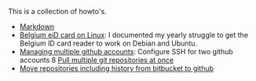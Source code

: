 This is a collection of howto's.

* [Markdown](markdown.md)
* [Belgium eiD card on Linux](eid-howto.md): I documented my yearly struggle to get the Belgium ID card reader to work on Debian and Ubuntu.
* [Managing multiple github accounts](multiple-github-accounts.md): Configure SSH for two github accounts
8 [Pull multiple git repositories at once](multipull.md)
* [Move repositories including history from bitbucket to github](bitbucket2github.md)
